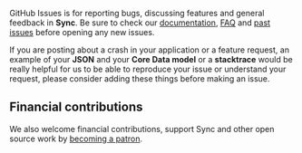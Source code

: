 GitHub Issues is for reporting bugs, discussing features and general feedback in **Sync**. Be sure to check our [documentation](http://cocoadocs.org/docsets/Sync), [FAQ](https://github.com/3lvis/Sync/wiki/FAQ) and [past issues](https://github.com/3lvis/Sync/issues?state=closed) before opening any new issues.

If you are posting about a crash in your application or a feature request, an example of your **JSON** and your **Core Data model** or a **stacktrace** would be really helpful for us to be able to reproduce your issue or understand your request, please consider adding these things before making an issue.


## Financial contributions

We also welcome financial contributions, support Sync and other open source work by [becoming a patron](https://www.patreon.com/3lvis).
